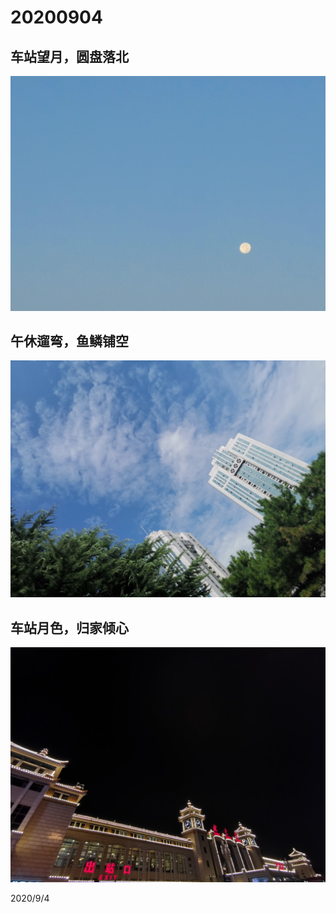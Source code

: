 # 20200904

## 车站望月，圆盘落北

![](../../assets/001/IMG_20200904_055706.jpg)

## 午休遛弯，鱼鳞铺空

![](../../assets/001/IMG_20200904_101724.jpg)

## 车站月色，归家倾心

![](../../assets/001/IMG_20200904_210410.jpg)

2020/9/4